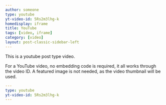 ```yaml
---
author: someone
type: youtube
yt-video-id: 5Rs2m3lhg-k
homedisplay: iframe
title: YouTube
tags: [video, iframe]
category: [video]
layout: post-classic-sidebar-left
---
```

This is a youtube post type video.

For a YouTube video, no embedding code is required, it all works through the video ID. A featured image is not needed, as the video thumbnail will be used.

```yml
---
type: youtube
yt-video-id: 5Rs2m3lhg-k
---
```

